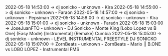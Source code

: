 2022-05-18 14:53:00 -> dj sonicko - unknown - Kira
2022-05-18 14:55:00 -> dj sonicko - unknown - Faraón
2022-05-18 14:57:00 -> dj sonicko - unknown - Pepsiman
2022-05-18 14:58:00 -> dj sonicko - unknown - Kira
2022-05-18 15:01:00 -> dj sonicko - unknown - Faraón
2022-05-18 15:03:00 -> JoseJuanFTO - unknown - DJ Sonicko - Monte King [Lobo Lopez vs B One] (Easy Mode) [Instrumental] (Remake) Cumbia
2022-05-18 15:05:00 -> dj sonicko - unknown - LEVEL  INSTRUMENTAL FREESTYLE DJ SONICKO
2022-05-18 15:07:00 -> ZornBeats - unknown - ZornBeats - Mario || B.ONE vs LOBO LÓPEZ - Instrumental FMS
